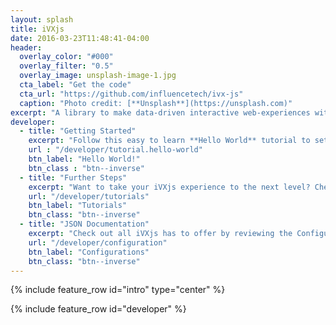 ```yaml
---
layout: splash
title: iVXjs
date: 2016-03-23T11:48:41-04:00
header:
  overlay_color: "#000"
  overlay_filter: "0.5"
  overlay_image: unsplash-image-1.jpg
  cta_label: "Get the code"
  cta_url: "https://github.com/influencetech/ivx-js"
  caption: "Photo credit: [**Unsplash**](https://unsplash.com)"
excerpt: "A library to make data-driven interactive web-experiences with support for video, sound, data collection, decision-trees and animations."
developer:
  - title: "Getting Started"
    excerpt: "Follow this easy to learn **Hello World** tutorial to setup and create your first iVXjs Experience"
    url : "/developer/tutorial.hello-world"
    btn_label: "Hello World!"
    btn_class : "btn--inverse"
  - title: "Further Steps"
    excerpt: "Want to take your iVXjs experience to the next level? Check out some of the tutorials to help you use inline iPhone video, templates and more!"
    url: "/developer/tutorials"
    btn_label: "Tutorials"
    btn_class: "btn--inverse"
  - title: "JSON Documentation"
    excerpt: "Check out all iVXjs has to offer by reviewing the Configuration settings for the JSON with sample data to plug in to your experience"
    url: "/developer/configuration"
    btn_label: "Configurations"
    btn_class: "btn--inverse"
---
```



{% include feature_row id="intro" type="center" %}

{% include feature_row id="developer" %}

